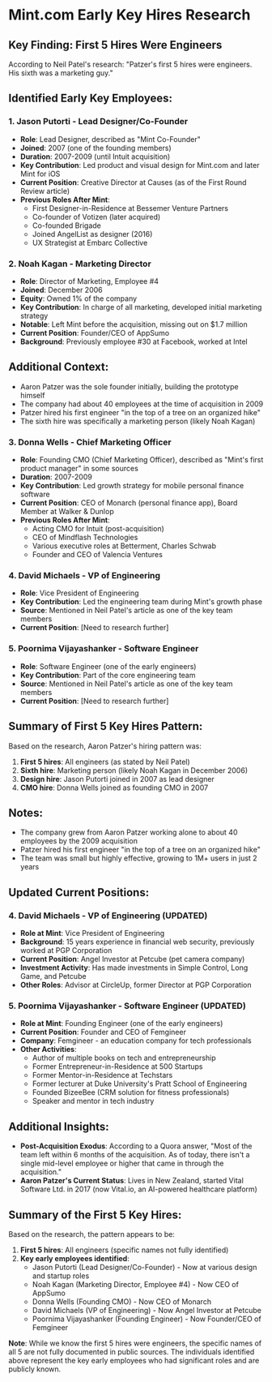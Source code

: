 # Mint.com Early Key Hires Research

## Key Finding: First 5 Hires Were Engineers
According to Neil Patel's research: "Patzer's first 5 hires were engineers. His sixth was a marketing guy."

## Identified Early Key Employees:

### 1. Jason Putorti - Lead Designer/Co-Founder
- **Role**: Lead Designer, described as "Mint Co-Founder" 
- **Joined**: 2007 (one of the founding members)
- **Duration**: 2007-2009 (until Intuit acquisition)
- **Key Contribution**: Led product and visual design for Mint.com and later Mint for iOS
- **Current Position**: Creative Director at Causes (as of the First Round Review article)
- **Previous Roles After Mint**: 
  - First Designer-in-Residence at Bessemer Venture Partners
  - Co-founder of Votizen (later acquired)
  - Co-founded Brigade
  - Joined AngelList as designer (2016)
  - UX Strategist at Embarc Collective

### 2. Noah Kagan - Marketing Director
- **Role**: Director of Marketing, Employee #4
- **Joined**: December 2006
- **Equity**: Owned 1% of the company
- **Key Contribution**: In charge of all marketing, developed initial marketing strategy
- **Notable**: Left Mint before the acquisition, missing out on $1.7 million
- **Current Position**: Founder/CEO of AppSumo
- **Background**: Previously employee #30 at Facebook, worked at Intel

## Additional Context:
- Aaron Patzer was the sole founder initially, building the prototype himself
- The company had about 40 employees at the time of acquisition in 2009
- Patzer hired his first engineer "in the top of a tree on an organized hike"
- The sixth hire was specifically a marketing person (likely Noah Kagan)


### 3. Donna Wells - Chief Marketing Officer
- **Role**: Founding CMO (Chief Marketing Officer), described as "Mint's first product manager" in some sources
- **Duration**: 2007-2009 
- **Key Contribution**: Led growth strategy for mobile personal finance software
- **Current Position**: CEO of Monarch (personal finance app), Board Member at Walker & Dunlop
- **Previous Roles After Mint**:
  - Acting CMO for Intuit (post-acquisition)
  - CEO of Mindflash Technologies
  - Various executive roles at Betterment, Charles Schwab
  - Founder and CEO of Valencia Ventures

### 4. David Michaels - VP of Engineering
- **Role**: Vice President of Engineering
- **Key Contribution**: Led the engineering team during Mint's growth phase
- **Source**: Mentioned in Neil Patel's article as one of the key team members
- **Current Position**: [Need to research further]

### 5. Poornima Vijayashanker - Software Engineer
- **Role**: Software Engineer (one of the early engineers)
- **Key Contribution**: Part of the core engineering team
- **Source**: Mentioned in Neil Patel's article as one of the key team members
- **Current Position**: [Need to research further]

## Summary of First 5 Key Hires Pattern:
Based on the research, Aaron Patzer's hiring pattern was:
1. **First 5 hires**: All engineers (as stated by Neil Patel)
2. **Sixth hire**: Marketing person (likely Noah Kagan in December 2006)
3. **Design hire**: Jason Putorti joined in 2007 as lead designer
4. **CMO hire**: Donna Wells joined as founding CMO in 2007

## Notes:
- The company grew from Aaron Patzer working alone to about 40 employees by the 2009 acquisition
- Patzer hired his first engineer "in the top of a tree on an organized hike"
- The team was small but highly effective, growing to 1M+ users in just 2 years


## Updated Current Positions:

### 4. David Michaels - VP of Engineering (UPDATED)
- **Role at Mint**: Vice President of Engineering
- **Background**: 15 years experience in financial web security, previously worked at PGP Corporation
- **Current Position**: Angel Investor at Petcube (pet camera company)
- **Investment Activity**: Has made investments in Simple Control, Long Game, and Petcube
- **Other Roles**: Advisor at CircleUp, former Director at PGP Corporation

### 5. Poornima Vijayashanker - Software Engineer (UPDATED)
- **Role at Mint**: Founding Engineer (one of the early engineers)
- **Current Position**: Founder and CEO of Femgineer
- **Company**: Femgineer - an education company for tech professionals
- **Other Activities**: 
  - Author of multiple books on tech and entrepreneurship
  - Former Entrepreneur-in-Residence at 500 Startups
  - Former Mentor-in-Residence at Techstars
  - Former lecturer at Duke University's Pratt School of Engineering
  - Founded BizeeBee (CRM solution for fitness professionals)
  - Speaker and mentor in tech industry

## Additional Insights:
- **Post-Acquisition Exodus**: According to a Quora answer, "Most of the team left within 6 months of the acquisition. As of today, there isn't a single mid-level employee or higher that came in through the acquisition."
- **Aaron Patzer's Current Status**: Lives in New Zealand, started Vital Software Ltd. in 2017 (now Vital.io, an AI-powered healthcare platform)

## Summary of the First 5 Key Hires:
Based on the research, the pattern appears to be:
1. **First 5 hires**: All engineers (specific names not fully identified)
2. **Key early employees identified**:
   - Jason Putorti (Lead Designer/Co-Founder) - Now at various design and startup roles
   - Noah Kagan (Marketing Director, Employee #4) - Now CEO of AppSumo
   - Donna Wells (Founding CMO) - Now CEO of Monarch
   - David Michaels (VP of Engineering) - Now Angel Investor at Petcube
   - Poornima Vijayashanker (Founding Engineer) - Now Founder/CEO of Femgineer

**Note**: While we know the first 5 hires were engineers, the specific names of all 5 are not fully documented in public sources. The individuals identified above represent the key early employees who had significant roles and are publicly known.

